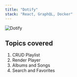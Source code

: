 ```yaml
---
title: "Dotify"
stack: "React, GraphQL, Docker"
---
```


![Dotify](https://user-images.githubusercontent.com/7420659/77706990-cbfacc00-6fbb-11ea-9e41-cffe47aaba8d.gif)

## Topics covered
1. CRUD Playlist
2. Render Player
3. Albums and Songs
4. Search and Favorites